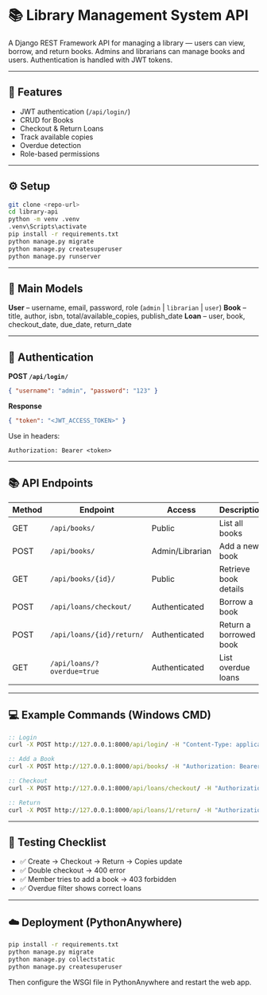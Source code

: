 # 📚 Library Management System API

A Django REST Framework API for managing a library — users can view, borrow, and return books.
Admins and librarians can manage books and users. Authentication is handled with JWT tokens.

---

## 🚀 Features

* JWT authentication (`/api/login/`)
* CRUD for Books
* Checkout & Return Loans
* Track available copies
* Overdue detection
* Role-based permissions

---

## ⚙️ Setup

```bash
git clone <repo-url>
cd library-api
python -m venv .venv
.venv\Scripts\activate
pip install -r requirements.txt
python manage.py migrate
python manage.py createsuperuser
python manage.py runserver
```

---

## 🧩 Main Models

**User** – username, email, password, role (`admin` | `librarian` | `user`)
**Book** – title, author, isbn, total/available_copies, publish_date
**Loan** – user, book, checkout_date, due_date, return_date

---

## 🔐 Authentication

**POST `/api/login/`**

```json
{ "username": "admin", "password": "123" }
```

**Response**

```json
{ "token": "<JWT_ACCESS_TOKEN>" }
```

Use in headers:

```
Authorization: Bearer <token>
```

---

## 📚 API Endpoints

| Method | Endpoint                   | Access          | Description            |
| ------ | -------------------------- | --------------- | ---------------------- |
| GET    | `/api/books/`              | Public          | List all books         |
| POST   | `/api/books/`              | Admin/Librarian | Add a new book         |
| GET    | `/api/books/{id}/`         | Public          | Retrieve book details  |
| POST   | `/api/loans/checkout/`     | Authenticated   | Borrow a book          |
| POST   | `/api/loans/{id}/return/`  | Authenticated   | Return a borrowed book |
| GET    | `/api/loans/?overdue=true` | Authenticated   | List overdue loans     |

---

## 💻 Example Commands (Windows CMD)

```cmd
:: Login
curl -X POST http://127.0.0.1:8000/api/login/ -H "Content-Type: application/json" -d "{\"username\":\"admin\",\"password\":\"123\"}"

:: Add a Book
curl -X POST http://127.0.0.1:8000/api/books/ -H "Authorization: Bearer <TOKEN>" -H "Content-Type: application/json" -d "{\"title\":\"Django 5\",\"author\":\"Marco\",\"isbn\":\"1111\",\"total_copies\":3}"

:: Checkout
curl -X POST http://127.0.0.1:8000/api/loans/checkout/ -H "Authorization: Bearer <TOKEN>" -H "Content-Type: application/json" -d "{\"book_id\":1,\"days\":14}"

:: Return
curl -X POST http://127.0.0.1:8000/api/loans/1/return/ -H "Authorization: Bearer <TOKEN>"
```

---

## 🧪 Testing Checklist

* ✅ Create → Checkout → Return → Copies update
* ✅ Double checkout → 400 error
* ✅ Member tries to add a book → 403 forbidden
* ✅ Overdue filter shows correct loans

---

## ☁️ Deployment (PythonAnywhere)

```bash
pip install -r requirements.txt
python manage.py migrate
python manage.py collectstatic
python manage.py createsuperuser
```

Then configure the WSGI file in PythonAnywhere and restart the web app.

